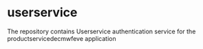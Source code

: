 # userservice
The repository contains Userservice authentication service for the productservicedecmwfeve application

